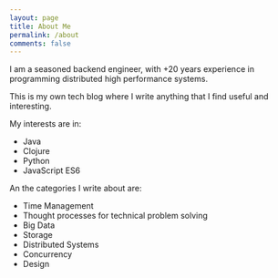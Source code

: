 ```yaml
---
layout: page
title: About Me
permalink: /about
comments: false
---
```


<div class="row justify-content-between">
<div class="col-md-8 pr-5">

I am a seasoned backend engineer, with +20 years experience in programming distributed high performance systems.

This is my own tech blog where I write anything that I find useful and interesting.

My interests are in:

  * Java
  * Clojure
  * Python
  * JavaScript ES6

An the categories I write about are:
   
   * Time Management
   * Thought processes for technical problem solving
   * Big Data
   * Storage
   * Distributed Systems
   * Concurrency
   * Design
  
